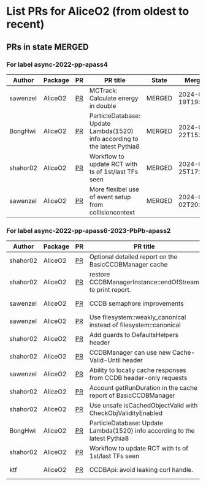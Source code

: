 # List PRs for AliceO2 (from oldest to recent)


## PRs in state MERGED

### For label async-2022-pp-apass4

| Author | Package | PR | PR title | State | Merged at |
| --- | --- | --- | --- | --- | --- |
| sawenzel | AliceO2 | [PR](https://github.com/AliceO2Group/AliceO2/pull/12891) | MCTrack: Calculate energy in double | MERGED | 2024-03-19T19:48:56Z |
| BongHwi | AliceO2 | [PR](https://github.com/AliceO2Group/AliceO2/pull/12896) | ParticleDatabase: Update Lambda(1520) info according to the latest Pythia8 | MERGED | 2024-03-22T15:05:04Z |
| shahor02 | AliceO2 | [PR](https://github.com/AliceO2Group/AliceO2/pull/12924) | Workflow to update RCT with ts of 1st/last TFs seen | MERGED | 2024-03-25T17:59:45Z |
| sawenzel | AliceO2 | [PR](https://github.com/AliceO2Group/AliceO2/pull/12920) | More flexibel use of event setup from collisioncontext | MERGED | 2024-04-02T20:03:02Z |


### For label async-2022-pp-apass6-2023-PbPb-apass2

| Author | Package | PR | PR title | State | Merged at |
| --- | --- | --- | --- | --- | --- |
| shahor02 | AliceO2 | [PR](https://github.com/AliceO2Group/AliceO2/pull/12430) | Optional detailed report on the BasicCCDBManager cache | MERGED | 2024-01-08T15:02:41Z |
| shahor02 | AliceO2 | [PR](https://github.com/AliceO2Group/AliceO2/pull/12530) | restore CCDBManagerInstance::endOfStream to print report. | MERGED | 2024-01-16T12:22:48Z |
| sawenzel | AliceO2 | [PR](https://github.com/AliceO2Group/AliceO2/pull/12602) | CCDB semaphore improvements | MERGED | 2024-01-26T22:07:31Z |
| sawenzel | AliceO2 | [PR](https://github.com/AliceO2Group/AliceO2/pull/12608) | Use filesystem::weakly_canonical instead of filesystem::canonical | MERGED | 2024-01-28T11:28:49Z |
| shahor02 | AliceO2 | [PR](https://github.com/AliceO2Group/AliceO2/pull/12806) | Add guards to DefaultsHelpers header | MERGED | 2024-03-04T21:43:15Z |
| shahor02 | AliceO2 | [PR](https://github.com/AliceO2Group/AliceO2/pull/12805) | CCDBManager can use new Cache-Valid-Until header | MERGED | 2024-03-05T08:41:20Z |
| sawenzel | AliceO2 | [PR](https://github.com/AliceO2Group/AliceO2/pull/12773) | Ability to locally cache responses from CCDB header-only requests | MERGED | 2024-03-05T10:22:51Z |
| shahor02 | AliceO2 | [PR](https://github.com/AliceO2Group/AliceO2/pull/12812) | Account getRunDuration in the cache report of BasicCCDBManager | MERGED | 2024-03-06T08:12:07Z |
| shahor02 | AliceO2 | [PR](https://github.com/AliceO2Group/AliceO2/pull/12822) | Use unsafe isCachedObjectValid with CheckObjValidityEnabled | MERGED | 2024-03-06T16:45:21Z |
| BongHwi | AliceO2 | [PR](https://github.com/AliceO2Group/AliceO2/pull/12896) | ParticleDatabase: Update Lambda(1520) info according to the latest Pythia8 | MERGED | 2024-03-22T15:05:04Z |
| shahor02 | AliceO2 | [PR](https://github.com/AliceO2Group/AliceO2/pull/12924) | Workflow to update RCT with ts of 1st/last TFs seen | MERGED | 2024-03-25T17:59:45Z |
| ktf | AliceO2 | [PR](https://github.com/AliceO2Group/AliceO2/pull/13061) | CCDBApi: avoid leaking curl handle. | MERGED | 2024-04-23T13:44:47Z |
